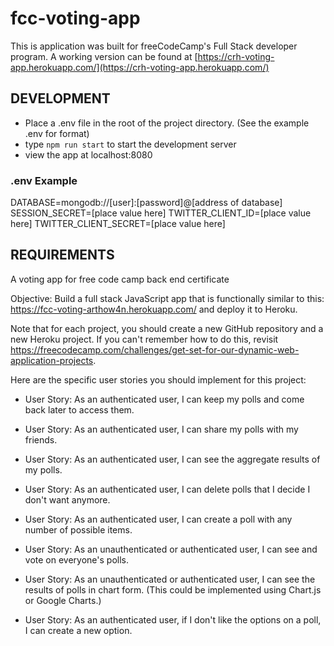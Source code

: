 fcc-voting-app
===================================================================================

This is application was built for freeCodeCamp's Full Stack developer program. A working version can be found at [https://crh-voting-app.herokuapp.com/](https://crh-voting-app.herokuapp.com/)

## DEVELOPMENT ##

* Place a .env file in the root of the project directory.  (See the example .env for format)
* type `npm run start` to start the development server
* view the app at localhost:8080

### .env Example ###

DATABASE=mongodb://[user]:[password]@[address of database]
SESSION_SECRET=[place value here]
TWITTER_CLIENT_ID=[place value here]
TWITTER_CLIENT_SECRET=[place value here]


## REQUIREMENTS ##


A voting app for free code camp back end certificate

Objective: Build a full stack JavaScript app that is functionally similar to this: https://fcc-voting-arthow4n.herokuapp.com/ and deploy it to Heroku.

Note that for each project, you should create a new GitHub repository and a new Heroku project. If you can't remember how to do this, revisit https://freecodecamp.com/challenges/get-set-for-our-dynamic-web-application-projects.

Here are the specific user stories you should implement for this project:

* User Story: As an authenticated user, I can keep my polls and come back later to access them.

* User Story: As an authenticated user, I can share my polls with my friends.

* User Story: As an authenticated user, I can see the aggregate results of my polls.

* User Story: As an authenticated user, I can delete polls that I decide I don't want anymore.

* User Story: As an authenticated user, I can create a poll with any number of possible items.

* User Story: As an unauthenticated or authenticated user, I can see and vote on everyone's polls.

* User Story: As an unauthenticated or authenticated user, I can see the results of polls in chart form. (This could be implemented using Chart.js or Google Charts.)

* User Story: As an authenticated user, if I don't like the options on a poll, I can create a new option.
